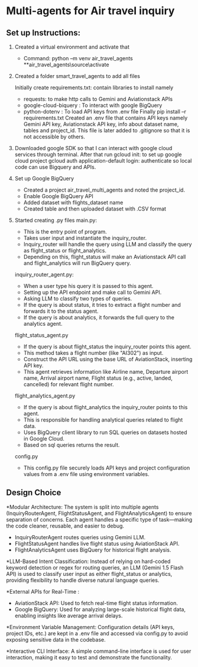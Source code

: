 # Multi-agents for Air travel inquiry

## Set up Instructions:
1.	Created a virtual environment and activate that
	- Command: python –m venv air_travel_agents
		   **air_travel_agents\source\activate

2.	Created a folder smart_travel_agents to add all files

	Initially create requirements.txt: contain libraries to install namely
	- requests: to make http calls to Gemini and Aviationstack APIs
	- google-cloud-biquery : To interact with google BigQuery
	- python-dotenv : To load API keys from .env file
	Finally pip install –r requirements.txt
	Created an .env file that contains API keys namely Gemini API key, Aviationstack API key, info about dataset name, tables 	and project_id. This file is later added to .gitignore so that it is not accessible by others. 

3.	Downloaded google SDK so that I can interact with google cloud services through terminal.
   		 After that run gcloud init: to set up google cloud project
				gcloud auth application-default login: authenticate so local code can use Bigquery and APIs.

4.	Set up Google BigQuery
	- Created a project air_travel_multi_agents and noted the project_id.
	- Enable Google BigQuery API
	- Added dataset with flights_dataset name
	- Created table and then uploaded dataset with .CSV format

5.	Started creating .py files
	main.py:
	- This is the entry point of program. 
	- Takes user input and instantiate the inquiry_router.
	- Inquiry_router will handle the query using LLM and classify the query as flight_status or flight_analytics.
	- Depending on this, flight_status will make an Aviationstack API call and flight_analytics will run BigQuery query.

	inquiry_router_agent.py:
	- When a user type his query it is passed to this agent.
	- Setting up the API endpoint and make call to Gemini API.
	- Asking LLM to classify two types of queries.
	- If the query is about status, it tries to extract a flight number and forwards it to the status agent. 
	- If the query is about analytics, it forwards the full query to the analytics agent.

	flight_status_agent.py
	- If the query is about flight_status the inquiry_router points this agent.
	- This method takes a flight number (like "AI302") as input.
	- Construct the API URL using the base URL of AviationStack, inserting API key.
	- This agent retrieves information like Airline name, Departure airport name, Arrival airport name, Flight status (e.g., 	active, landed, cancelled) for relevant flight number.

	flight_analytics_agent.py
	- If the query is about flight_analytics the inquiry_router points to this agent.
	- This is responsible for handling analytical queries related to flight data.
	- Uses BigQuery client library to run SQL queries on datasets hosted in Google Cloud.
	- Based on sql queries returns the result.

	config.py
	- This config.py file securely loads API keys and project configuration values from a .env file using environment 		variables.


## Design Choice
*Modular Architecture:
The system is split into multiple agents (InquiryRouterAgent, FlightStatusAgent, and FlightAnalyticsAgent) to ensure separation of concerns. Each agent handles a specific type of task—making the code cleaner, reusable, and easier to debug.
 - InquiryRouterAgent routes queries using Gemini LLM.
 - FlightStatusAgent handles live flight status using AviationStack API.
 - FlightAnalyticsAgent uses BigQuery for historical flight analysis.
 

*LLM-Based Intent Classification:
Instead of relying on hard-coded keyword detection or regex for routing queries, an LLM (Gemini 1.5 Flash API) is used to classify user input as either flight_status or analytics, providing flexibility to handle diverse natural language queries.

*External APIs for Real-Time :
- AviationStack API: Used to fetch real-time flight status information.
- Google BigQuery: Used for analyzing large-scale historical flight data, enabling insights like average arrival delays.

*Environment Variable Management:
Configuration details (API keys, project IDs, etc.) are kept in a .env file and accessed via config.py to avoid exposing sensitive data in the codebase.

*Interactive CLI Interface:
A simple command-line interface is used for user interaction, making it easy to test and demonstrate the functionality.

